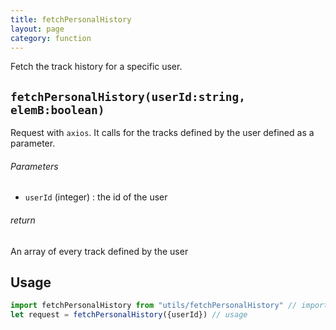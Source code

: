 ```yaml
---
title: fetchPersonalHistory
layout: page
category: function
---
```


Fetch the track history for a specific user.

## `fetchPersonalHistory(userId:string, elemB:boolean)` ##

Request with `axios`. It calls for the tracks defined by the user defined as a parameter.

###### Parameters ######

- `userId` (integer) : the id of the user

###### return ######

An array of every track defined by the user

## Usage ##

``` javascript
import fetchPersonalHistory from "utils/fetchPersonalHistory" // import
let request = fetchPersonalHistory({userId}) // usage
```
